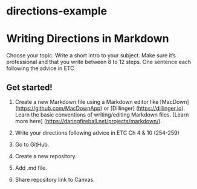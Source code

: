 # directions-example

# Writing Directions in Markdown

Choose your topic. Write a short intro to your subject. Make sure it’s professional and that you write between 8 to 12 steps. One sentence each following the advice in ETC 

## Get started!

1. Create a new Markdown file using a Markdown editor like [MacDown] (https://github.com/MacDownApp) or [Dillinger] (https://dillinger.io). Learn the basic conventions of writing/editing Markdown files. [Learn more here] (https://daringfireball.net/projects/markdown/). 

2. Write your directions following advice in ETC Ch 4 & 10 (254-259) 

3. Go to GitHub.

4. Create a new repository. 

5. Add .md file.

6. Share repository link to Canvas. 
